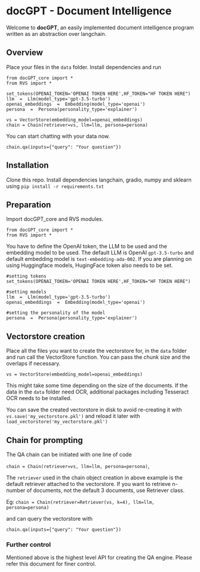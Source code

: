 # docGPT - Document Intelligence 

Welcome to **docGPT**, an easily implemented document intelligence program written as an abstraction over langchain.

## Overview

Place your files in the `data` folder. Install dependencies and run

```
from docGPT_core import * 
from RVS import *

set_tokens(OPENAI_TOKEN='OPENAI TOKEN HERE',HF_TOKEN="HF TOKEN HERE")
llm  =  Llm(model_type='gpt-3.5-turbo')
openai_embeddings  =  Embedding(model_type='openai')
persona  =  Persona(personality_type='explainer')

vs = VectorStore(embedding_model=openai_embeddings)
chain = Chain(retriever=vs, llm=llm, persona=persona)
```

You can start chatting with your data now.

`chain.qa(inputs={"query": "Your question"})`

## Installation

Clone this repo. Install dependencies langchain, gradio, numpy and sklearn using `pip install -r requirements.txt`

## Preparation

Import docGPT_core and RVS modules.

```
from docGPT_core import * 
from RVS import *
```
You have to define the OpenAI token, the LLM to be used and the embedding model to be used. The default LLM is OpenAI `gpt-3.5-turbo` and default embedding model is `text-embedding-ada-002`. If you are planning on using Huggingface models, HugingFace token also needs to be set.

```
#setting tokens
set_tokens(OPENAI_TOKEN='OPENAI TOKEN HERE',HF_TOKEN="HF TOKEN HERE")

#setting models
llm  =  Llm(model_type='gpt-3.5-turbo')
openai_embeddings  =  Embedding(model_type='openai')

#setting the personality of the model
persona  =  Persona(personality_type='explainer')
```

 ## Vectorstore creation

Place all the files you want to create the vectorstore for, in the `data` folder and run call the VectorStore function. You can pass the chunk size  and the overlaps if necessary. 

```
vs = VectorStore(embedding_model=openai_embeddings)
```

This might take some time depending on the size of the documents. If the data in the `data` folder need OCR, additional packages including Tesseract OCR needs to be installed.  

You can save the created vectorstore in disk to avoid re-creating it with `vs.save('my_vectorstore.pkl')` and reload it later with `load_vectorstore('my_vectorstore.pkl')`

## Chain for prompting

The QA chain can be initiated with one line of code

`chain = Chain(retriever=vs, llm=llm, persona=persona)`, 

The `retriever` used in the chain object creation in above example is the default retriever attached to the vectorstore. If you want to retrieve n-number of documents, not the default 3 documents, use Retriever class.

Eg: `chain = Chain(retriever=Retriever(vs, k=4), llm=llm, persona=persona)`

and can query the vectorstore with 

`chain.qa(inputs={"query": "Your question"})`

### Further control

Mentioned above is the highest level API for creating the QA engine. Please refer this document for finer control.
